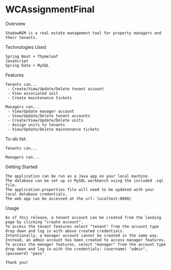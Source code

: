 # WCAssignmentFinal

Overview

    ShadowREM is a real estate management tool for property managers and their tenants. 


Technologies Used

    Spring Boot + Thymeleaf
    JavaScript 
    Spring Data + MySQL

Features

    Tenants can...
     - Create/View/Update/Delete tenant account
     - View associated unit
     - Create maintenance tickets

    Managers can...
     - View/Update manager account
     - View/Update/Delete tenant accounts
     - Create/View/Update/Delete units 
     - Assign units to tenants
     - View/Update/Delete maintenance tickets

To-do list:

    Tenants can...

    Managers can...

Getting Started

    The application can be run as a Java app on your local machine. 
    The database can be set up in MySQL workbench using the included .sql file.
    The application.properties file will need to be updated with your local database credentials. 
    The web app can be accessed at the url: localhost:8080/

Usage

    As of this release, a tenant account can be created from the landing page by clicking "create account".
    To access the tenant features select "tenant" from the account type drop down and log in with above created credentials. 
    Intentionally, a manager account cannot be created in the same way. 
    Instead, an admin account has been created to access manager features. 
    To access the manager features, select "manager" from the account type drop down and log in with the credentials: (username) "admin", (password) "pass".

    Thank you! 
